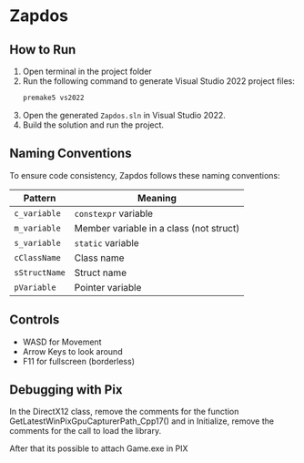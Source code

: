 # Zapdos

## How to Run

1. Open terminal in the project folder
2. Run the following command to generate Visual Studio 2022 project files:
   ```bash
   premake5 vs2022
   ```
3. Open the generated `Zapdos.sln` in Visual Studio 2022.
4. Build the solution and run the project.

## Naming Conventions

To ensure code consistency, Zapdos follows these naming conventions:

| Pattern        | Meaning                                 |
|----------------|-----------------------------------------|
| `c_variable`   | `constexpr` variable                    |
| `m_variable`   | Member variable in a class (not struct) |
| `s_variable`   | `static` variable                       |
| `cClassName`   | Class name                              |
| `sStructName`  | Struct name                             |
| `pVariable`    | Pointer variable                        |

## Controls

- WASD for Movement
- Arrow Keys to look around
- F11 for fullscreen (borderless)

## Debugging with Pix
In the DirectX12 class, remove the comments for the function GetLatestWinPixGpuCapturerPath_Cpp17() and in Initialize, remove the comments for the call to load the library.

After that its possible to attach Game.exe in PIX 

